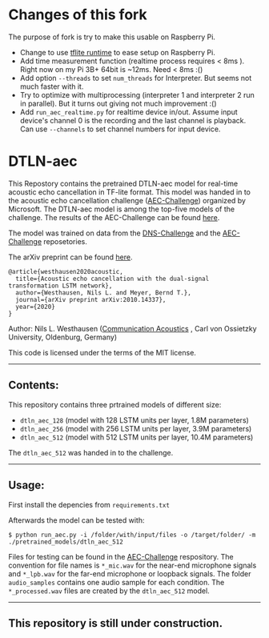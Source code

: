 
# Changes of this fork
The purpose of fork is try to make this usable on Raspberry Pi.
* Change to use [tflite runtime](https://www.tensorflow.org/lite/guide/python) to ease setup on Raspberry Pi.
* Add time measurement function (realtime process requires < 8ms ). Right now on my Pi 3B+ 64bit is ~12ms. Need < 8ms :()
* Add option `--threads` to set `num_threads` for Interpreter. But seems not much faster with it.
* Try to optimize with multiprocessing (interpreter 1 and interpreter 2 run in parallel). But it turns out giving not much improvement :()
* Add `run_aec_realtime.py` for realtime device in/out. Assume input device's channel 0 is the recording and the last channel is playback. Can use `--channels` to set channel numbers for input device.
# DTLN-aec
This Repostory contains the pretrained DTLN-aec model for real-time acoustic echo cancellation in TF-lite format. This model was handed in to the acoustic echo cancellation challenge ([AEC-Challenge](https://aec-challenge.azurewebsites.net/index.html)) organized by Microsoft. The DTLN-aec model is among the top-five models of the challenge. The results of the AEC-Challenge can be found [here](https://aec-challenge.azurewebsites.net/results.html).

The model was trained on data from the [DNS-Challenge](https://github.com/microsoft/AEC-Challenge) and the [AEC-Challenge](https://github.com/microsoft/DNS-Challenge) reposetories.

The arXiv preprint can be found [here](https://arxiv.org/pdf/2010.14337.pdf).
```bitbtex
@article{westhausen2020acoustic,
  title={Acoustic echo cancellation with the dual-signal transformation LSTM network},
  author={Westhausen, Nils L. and Meyer, Bernd T.},
  journal={arXiv preprint arXiv:2010.14337},
  year={2020}
}
```


Author: Nils L. Westhausen ([Communication Acoustics](https://uol.de/en/kommunikationsakustik) , Carl von Ossietzky University, Oldenburg, Germany)

This code is licensed under the terms of the MIT license.

---

## Contents:

This repository contains three prtrained models of different size: 
* `dtln_aec_128` (model with 128 LSTM units per layer, 1.8M parameters)
* `dtln_aec_256` (model with 256 LSTM units per layer, 3.9M parameters)
* `dtln_aec_512` (model with 512 LSTM units per layer, 10.4M parameters)

The `dtln_aec_512` was handed in to the challenge.

---
## Usage:

First install the depencies from `requirements.txt` 

Afterwards the model can be tested with:
```
$ python run_aec.py -i /folder/with/input/files -o /target/folder/ -m ./pretrained_models/dtln_aec_512
```

Files for testing can be found in the [AEC-Challenge](https://github.com/microsoft/DNS-Challenge) respository. The convention for file names is `*_mic.wav` for the near-end microphone signals and `*_lpb.wav` for the far-end microphone or loopback signals. The folder `audio_samples` contains one audio sample for each condition. The `*_processed.wav` files are created by the `dtln_aec_512` model.

---

## This repository is still under construction.
